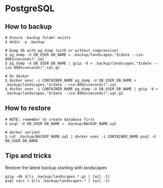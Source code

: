# PostgreSQL
## How to backup
```shell
# Ensure .backup folder exists
$ mkdir -p .backup

# Dump db with pg_dump (with or without compression)
$ pg_dump -U DB_USER DB_NAME > .backup/landscapes."$(date --iso-8601=seconds)".sql
$ pg_dump -U DB_USER DB_NAME | gzip -9 > .backup/landscapes."$(date --iso-8601=seconds)".sql.gz

# On docker 
$ docker exec -i CONTAINER_NAME pg_dump -U DB_USER DB_NAME > .backup/landscapes."$(date --iso-8601=seconds)".sql
$ docker exec -i CONTAINER_NAME pg_dump -U DB_USER DB_NAME | gzip -9 > .backup/landscapes."$(date --iso-8601=seconds)".sql.gz
```

## How to restore
```shell
# NOTE: remember to create database first
$ psql -U DB_USER DB_NAME < .backup/BACKUP_NAME.sql 

# docker variant
$ cat .backup/BACKUP_NAME.sql | docker exec -i CONTAINER_NAME psql -U DB_USER DB_NAME 
```

## Tips and tricks
Restore the latest backup starting with landscapes
```shell
gzip -dk $(ls .backup/landscapes.*.gz | tail -1)
psql voci < $(ls .backup/landscapes.* | tail -1)
```